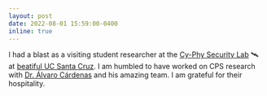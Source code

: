 ```yaml
---
layout: post
date: 2022-08-01 15:59:00-0400
inline: true
---
```


I had a blast as a visiting student researcher at the <a href="https://users.soe.ucsc.edu/~alacarde/" target="blank">Cy-Phy Security Lab</a> :artificial_satellite:	at <a href="https://efrenlopez.org/assets/vid/deer-family.m4v" target="blank">beatiful UC Santa Cruz</a>. I am humbled to have worked on CPS research with <a href="https://scholar.google.com/citations?user=zbubH9oAAAAJ&hl=en" target="blank">Dr. Álvaro Cárdenas</a> and his amazing team. I am grateful for their hospitality.